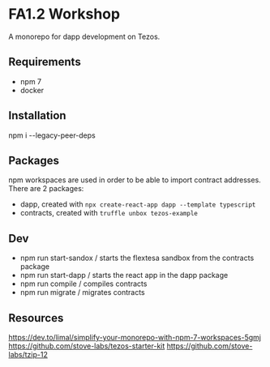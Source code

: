 # FA1.2 Workshop

A monorepo for dapp development on Tezos.

## Requirements

- npm 7
- docker

## Installation

npm i --legacy-peer-deps

## Packages

npm workspaces are used in order to be able to import contract addresses.  
There are 2 packages:

- dapp, created with `npx create-react-app dapp --template typescript`
- contracts, created with `truffle unbox tezos-example`

## Dev

- npm run start-sandox / starts the flextesa sandbox from the contracts package
- npm run start-dapp / starts the react app in the dapp package
- npm run compile / compiles contracts
- npm run migrate / migrates contracts

## Resources

https://dev.to/limal/simplify-your-monorepo-with-npm-7-workspaces-5gmj
https://github.com/stove-labs/tezos-starter-kit
https://github.com/stove-labs/tzip-12
